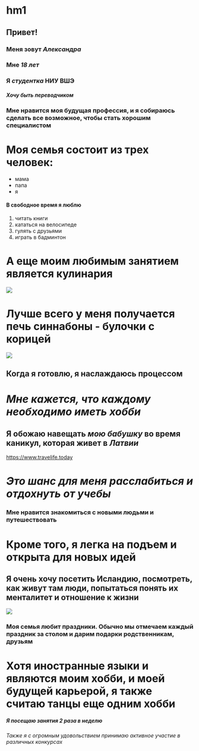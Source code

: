 # hm1
## Привет!
### Меня зовут *Александра*
### Мне *18 лет*
### Я *студентка* НИУ ВШЭ
#### *Хочу быть переводчиком*
### **Мне нравится моя будущая профессия, и я собираюсь сделать все возможное, чтобы стать хорошим специалистом**
# Моя семья состоит из трех человек:
+ мама 
+ папа  
+ я 
#### В свободное время я люблю
1. читать книги
2. кататься на велосипеде
3. гулять с друзьями  
4. играть в бадминтон
# А еще моим любимым **занятием** является **кулинария**
![](https://nutrino.co/wp-content/uploads/2014/10/Fotolia_49282939_Subscription_Monthly_M.jpg)
# Лучше всего у меня получается печь синнабоны - булочки с корицей 
![](http://storage_01.startwish.ru/images/37/fe/1717/d31f74e08e36773895cdcfa15cef8b8273a0_o.jpg)
## Когда я готовлю, я наслаждаюсь процессом
# ***Мне кажется, что каждому необходимо иметь хобби***
## Я обожаю навещать *мою бабушку* во время каникул, которая живет в *Латвии*
https://www.travelife.today
# ***Это шанс для меня расслабиться и отдохнуть от учебы***
### Мне нравится знакомиться с новыми людьми и путешествовать
# Кроме того, я легка на подъем и открыта для новых идей
## Я очень хочу посетить Исландию, посмотреть, как живут там люди, попытаться понять их менталитет и отношение к жизни
![](http://anothercitizenship.com/wp-content/uploads/2016/05/prirodaislandii.jpg)
### Моя семья любит праздники. Обычно мы отмечаем каждый праздник за столом и дарим подарки родственникам, друзьям
# Хотя иностранные языки и являются моим хобби, и моей будущей карьерой, я также считаю танцы еще одним хобби
##### Я посещаю *занятия* 2 раза в неделю
###### Также я с огромным удовольствием принимаю активное участие в различных конкурсах

